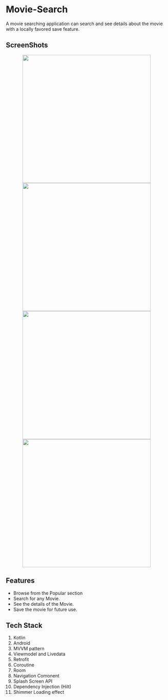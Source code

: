# Movie-Search
A movie searching application can search and see details about the movie with a locally favored save feature.

<!--screenshots-->
## ScreenShots
<p align = "center">
  
<img src="https://github.com/Chandra-Sekhar-Bala/Movie-Search/assets/57448981/ab1fa0c0-0c4f-47e5-ac63-fed8382e51b3" width=400 />
<img src="https://github.com/Chandra-Sekhar-Bala/Movie-Search/assets/57448981/6dd6f482-4c4a-49f1-9a41-6862e706d50a" width=400/ >
<img src="https://github.com/Chandra-Sekhar-Bala/Movie-Search/assets/57448981/bffb7c37-e2d8-4cdc-a308-31b42dbb71a5" width=400 />
<img src="https://github.com/Chandra-Sekhar-Bala/Movie-Search/assets/57448981/d9cb808c-95ba-479b-87ff-805752c9780f" width=400 />

</p>

## Features 
- Browse from the Popular section
- Search for any Movie.
- See the details of the Movie.
- Save the movie for future use.

## Tech Stack
  1. Kotlin
  2. Android
  3. MVVM pattern
  4. Viewmodel and Livedata
  5. Retrofit
  6. Coroutine
  7. Room
  8. Navigation Comonent
  9. Splash Screen API
  11. Dependency Injection (Hilt)
  12. Shimmer Loading effect
  
